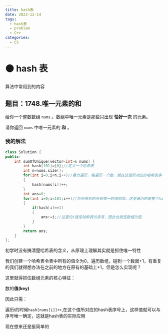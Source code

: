 ```yaml
---
title: hash表 
date: 2023-12-14
tags: 
  - hash表 
  - problem 
  - C++
categories: 
  - CS
---
```


# 🟠 hash 表

算法中常用到的内容

<!-- more -->

## 题目：1748.唯一元素的和

给你一个整数数组 `nums` 。数组中唯一元素是那些只出现 **恰好一次** 的元素。

请你返回 `nums` 中唯一元素的 **和** 。

### 我的解法

```c++
class Solution {
public:
    int sumOfUnique(vector<int>& nums) {
        int hash[101]={0};//定义一个哈希表
        int n=nums.size();
        for(int i=0;i<n;i++)//暴力遍历，每遍历一个数，就在该值所对应的哈希表序号上+1
        {
            hash[nums[i]]++;
        }
        int ans=0;
        for(int i=0;i<101;i++)//将所得到的所有唯一的值相加，这里遍历的是整个hash表
        {
            if(hash[i]==1)
            {
                ans+=i;//这里的i就是哈希表的序号，因此也就是数组的值
            }
        }
        return ans;
    }
};
```

初学时没有搞清楚哈希表的含义，从原理上理解其实就是抓住唯一特性

我们创建一个哈希表令表中所有的值全为0，遍历数组，碰到一个数就+1，有重复的我们就得想办法在之前的地方在原有的基础上+1，但是怎么实现呢？

这里就得抓住数组元素的核心特征：

数的**值(key)**

因此只需：

遍历i的时候`hash[nums[i]]++`,在这个值所对应的hash表序号上，这样值就可以与序号唯一确定，这就是hash表的实际应用

现在想来还是挺简单的